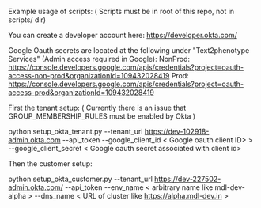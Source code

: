Example usage of scripts:
( Scripts must be in root of this repo, not in scripts/ dir)

You can create a developer account here: https://developer.okta.com/

Google Oauth secrets are located at the following under "Text2phenotype Services" (Admin access required in Google):
  NonProd: https://console.developers.google.com/apis/credentials?project=oauth-access-non-prod&organizationId=109432028419
  Prod: https://console.developers.google.com/apis/credentials?project=oauth-access-prod&organizationId=109432028419

First the tenant setup:
  ( Currently there is an issue that GROUP_MEMBERSHIP_RULES must be enabled by Okta )

  python setup_okta_tenant.py --tenant_url https://dev-102918-admin.okta.com --api_token <token from Okta API> --google_client_id < Google oauth client ID>  > --google_client_secret < Google oauth secret associated with client id>

Then the customer setup:

  python setup_okta_customer.py --tenant_url https://dev-227502-admin.okta.com/ --api_token <token from Okta API> --env_name < arbitrary name like mdl-dev-alpha > --dns_name < URL of cluster like https://alpha.mdl-dev.in >

